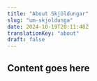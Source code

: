 ```yaml
---
title: "About Skjöldungar"
slug: "um-skjoldunga"
date: 2024-10-19T20:11:48Z
translationKey: "about"
draft: false
---
```


## Content goes here
